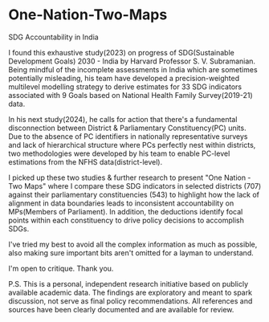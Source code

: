 # One-Nation-Two-Maps
SDG Accountability in India

I found this exhaustive study(2023) on progress of SDG(Sustainable Development Goals) 2030 - India by Harvard Professor S. V. Subramanian. 
Being mindful of the incomplete assessments in India which are sometimes potentially misleading, his team have developed a precision-weighted multilevel modelling strategy to derive estimates for 33 SDG indicators associated with 9 Goals based on National Health Family Survey(2019-21) data. 

In his next study(2024), he calls for action that there's a fundamental disconnection between District & Parliamentary Constituency(PC) units. 
Due to the absence of PC identifiers in nationally representative surveys and lack of hierarchical structure where PCs perfectly nest within districts, two methodologies were developed by his team to enable PC-level estimations from the NFHS data(district-level).

I picked up these two studies & further research to present "One Nation -Two Maps" where I compare these SDG indicators in selected districts (707) against their parliamentary constituencies (543) to highlight how the lack of alignment in data boundaries leads to inconsistent accountability on MPs(Members of Parliament). 
In addition, the deductions identify focal points within each constituency to drive policy decisions to accomplish SDGs. 

I've tried my best to avoid all the complex information as much as possible, also making sure important bits aren't omitted for a layman to understand. 

I'm open to critique. Thank you.

P.S. This is a personal, independent research initiative based on publicly available academic data. The findings are exploratory and meant to spark discussion, not serve as final policy recommendations. 
All references and sources have been clearly documented and are available for review.
